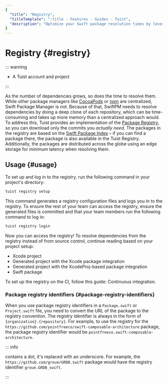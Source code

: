```yaml
---
{
  "title": "Registry",
  "titleTemplate": ":title · Features · Guides · Tuist",
  "description": "Optimize your Swift package resolution times by leveraging the Tuist Registry."
}
---
```

# Registry {#registry}

::: warning
<!-- -->
- A <LocalizedLink href="/guides/server/accounts-and-projects">Tuist account and project</LocalizedLink>
<!-- -->
:::

As the number of dependencies grows, so does the time to resolve them. While
other package managers like [CocoaPods](https://cocoapods.org/) or
[npm](https://www.npmjs.com/) are centralized, Swift Package Manager is not.
Because of that, SwiftPM needs to resolve dependencies by doing a deep clone of
each repository, which can be time-consuming and takes up more memory than a
centralized approach would. To address this, Tuist provides an implementation of
the [Package
Registry](https://github.com/swiftlang/swift-package-manager/blob/main/Documentation/PackageRegistry/PackageRegistryUsage.md),
so you can download only the commits you _actually need_. The packages in the
registry are based on the [Swift Package Index](https://swiftpackageindex.com/)
– if you can find a package there, the package is also available in the Tuist
Registry. Additionally, the packages are distributed across the globe using an
edge storage for minimum latency when resolving them.

## Usage {#usage}

To set up and log in to the registry, run the following command in your
project's directory:

```bash
tuist registry setup
```

This command generates a registry configuration files and logs you in to the
registry. To ensure the rest of your team can access the registry, ensure the
generated files is committed and that your team members run the following
command to log in:

```bash
tuist registry login
```

Now you can access the registry! To resolve dependencies from the registry
instead of from source control, continue reading based on your project setup:
- <LocalizedLink href="/guides/features/registry/xcode-project">Xcode
  project</LocalizedLink>
- <LocalizedLink href="/guides/features/registry/generated-project">Generated
  project with the Xcode package integration</LocalizedLink>
- <LocalizedLink href="/guides/features/registry/xcodeproj-integration">Generated
  project with the XcodeProj-based package integration</LocalizedLink>
- <LocalizedLink href="/guides/features/registry/swift-package">Swift
  package</LocalizedLink>

To set up the registry on the CI, follow this guide:
<LocalizedLink href="/guides/features/registry/continuous-integration">Continuous
integration</LocalizedLink>.

### Package registry identifiers {#package-registry-identifiers}

When you use package registry identifiers in a `Package.swift` or
`Project.swift` file, you need to convert the URL of the package to the registry
convention. The registry identifier is always in the form of
`{organization}.{repository}`. For example, to use the registry for the
`https://github.com/pointfreeco/swift-composable-architecture` package, the
package registry identifier would be
`pointfreeco.swift-composable-architecture`.

::: info
<!-- -->
contains a dot, it's replaced with an underscore. For example, the
`https://github.com/groue/GRDB.swift` package would have the registry
identifier `groue.GRDB_swift`.
<!-- -->
:::
